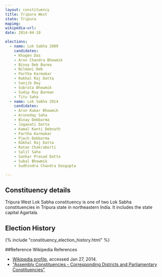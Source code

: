 ```yaml
---
layout: constituency
title: Tripura West
state: Tripura
mapimg: 
wikipedia-url: 
date: 2014-04-10

elections: 
  - name: Lok Sabha 2009
    candidates: 
    - Khagen Das 
    - Arun Chandra Bhowmik 
    - Binoy Deb Barma 
    - Nilmani Deb 
    - Partha Karmakar 
    - Rakhal Raj Datta 
    - Sanjib Dey 
    - Subrata Bhowmik 
    - Sudip Roy Barman 
    - Titu Saha  
  - name: Lok Sabha 2014
    candidates: 
    - Arun Kumar Bhowmik 
    - Arunoday Saha 
    - Binay Debbarma 
    - Joganati Datta 
    - Kamal Kanti Debnath 
    - Partha Karmakar 
    - Pjech Debbarma 
    - Rakhal Raj Datta 
    - Ratan Chakraborti 
    - Salil Saha 
    - Sankar Prasad Datta 
    - Subal Bhowmik 
    - Sudhindra Chandra Dasgupta  

---
```


## Constituency details
Tripura West Lok Sabha constituency is one of two Lok Sabha constituencies in Tripura state in northeastern India. It includes the state capital Agartala.




## Election History
{% include "constituency_election_history.html" %}

##Reference
Wikipedia References
- [Wikipedia profile]({{page.profile.wikipedia}}), accessed Jan 27, 2014.
- ["Assembly Constituencies - Corresponding Districts and Parliamentary Constituencies"][wiki1]

[wiki1]: http://archive.eci.gov.in/Febse2003/background/S23/rptListofAC_Dist_PC.pdf
